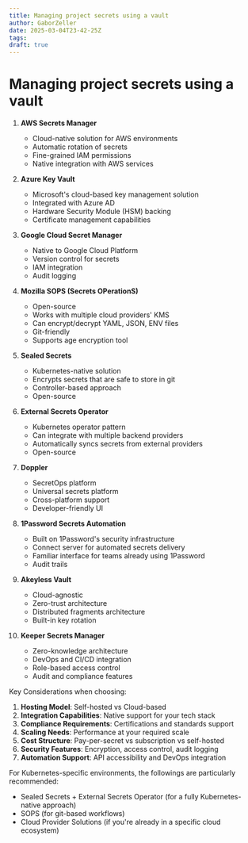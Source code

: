 ```yaml
---
title: Managing project secrets using a vault
author: GaborZeller
date: 2025-03-04T23-42-25Z
tags:
draft: true
---
```


# Managing project secrets using a vault

1. **AWS Secrets Manager**

   - Cloud-native solution for AWS environments
   - Automatic rotation of secrets
   - Fine-grained IAM permissions
   - Native integration with AWS services

2. **Azure Key Vault**

   - Microsoft's cloud-based key management solution
   - Integrated with Azure AD
   - Hardware Security Module (HSM) backing
   - Certificate management capabilities

3. **Google Cloud Secret Manager**

   - Native to Google Cloud Platform
   - Version control for secrets
   - IAM integration
   - Audit logging

4. **Mozilla SOPS (Secrets OPerationS)**

   - Open-source
   - Works with multiple cloud providers' KMS
   - Can encrypt/decrypt YAML, JSON, ENV files
   - Git-friendly
   - Supports age encryption tool

5. **Sealed Secrets**

   - Kubernetes-native solution
   - Encrypts secrets that are safe to store in git
   - Controller-based approach
   - Open-source

6. **External Secrets Operator**

   - Kubernetes operator pattern
   - Can integrate with multiple backend providers
   - Automatically syncs secrets from external providers
   - Open-source

7. **Doppler**

   - SecretOps platform
   - Universal secrets platform
   - Cross-platform support
   - Developer-friendly UI

8. **1Password Secrets Automation**

   - Built on 1Password's security infrastructure
   - Connect server for automated secrets delivery
   - Familiar interface for teams already using 1Password
   - Audit trails

9. **Akeyless Vault**

   - Cloud-agnostic
   - Zero-trust architecture
   - Distributed fragments architecture
   - Built-in key rotation

10. **Keeper Secrets Manager**
    - Zero-knowledge architecture
    - DevOps and CI/CD integration
    - Role-based access control
    - Audit and compliance features

Key Considerations when choosing:

1. **Hosting Model**: Self-hosted vs Cloud-based
2. **Integration Capabilities**: Native support for your tech stack
3. **Compliance Requirements**: Certifications and standards support
4. **Scaling Needs**: Performance at your required scale
5. **Cost Structure**: Pay-per-secret vs subscription vs self-hosted
6. **Security Features**: Encryption, access control, audit logging
7. **Automation Support**: API accessibility and DevOps integration

For Kubernetes-specific environments, the followings are particularly recommended:

- Sealed Secrets + External Secrets Operator (for a fully Kubernetes-native approach)
- SOPS (for git-based workflows)
- Cloud Provider Solutions (if you're already in a specific cloud ecosystem)
